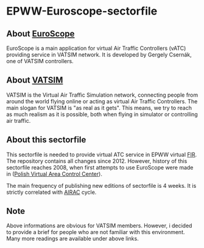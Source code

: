 # EPWW-Euroscope-sectorfile
## About [EuroScope](http://www.euroscope.hu/)
EuroScope is a main application for virtual Air Traffic Controllers (vATC) providing service in VATSIM network. It is developed by Gergely Csernák, one of VATSIM controllers.
## About [VATSIM](https://www.vatsim.net/)
VATSIM is the Virtual Air Traffic Simulation network, connecting people from around the world flying online or acting as virtual Air Traffic Controllers.
The main slogan for VATSIM is "as real as it gets". This means, we try to reach as much realism as it is possible, both when flying in simulator or controlling air traffic.
## About this sectorfile
This sectorfile is needed to provide virtual ATC service in EPWW virtual [FIR](https://en.wikipedia.org/wiki/Flight_information_region). The repository contains all changes since 2012. However, history of this sectorfile reaches 2008, when first attempts to use EuroScope were made in ([Polish Virtual Area Control Center](http://pl-vacc.org.pl/)).

The main frequency of publishing new editions of sectorfile is 4 weeks. It is strictly correlated with [AIRAC](https://en.wikipedia.org/wiki/Aeronautical_Information_Publication) cycle.

## Note
Above informations are obvious for VATSIM members. However, i decided to provide a brief for people who are not familiar with this environment. Many more readings are available under above links.
